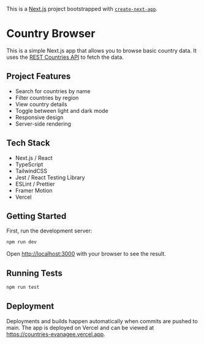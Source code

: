 This is a [Next.js](https://nextjs.org/) project bootstrapped with [`create-next-app`](https://github.com/vercel/next.js/tree/canary/packages/create-next-app).

# Country Browser
This is a simple Next.js app that allows you to browse basic country data. It uses the [REST Countries API](https://restcountries.eu/) to fetch the data.

## Project Features
- Search for countries by name
- Filter countries by region
- View country details
- Toggle between light and dark mode
- Responsive design
- Server-side rendering

## Tech Stack
- Next.js / React
- TypeScript
- TailwindCSS
- Jest / React Testing Library
- ESLint / Prettier
- Framer Motion
- Vercel

## Getting Started

First, run the development server:

```bash
npm run dev
```

Open [http://localhost:3000](http://localhost:3000) with your browser to see the result.

## Running Tests

```bash
npm run test
```

## Deployment
Deployments and builds happen automatically when commits are pushed to main. The app is deployed on Vercel and can be viewed at https://countries-evanagee.vercel.app.